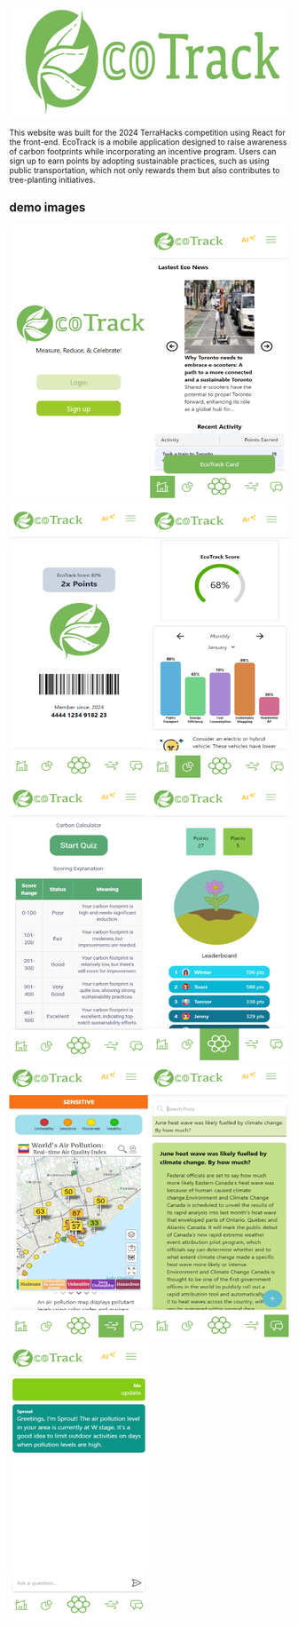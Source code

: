 <img src="https://github.com/grayzcale/green-project/blob/master/public/images/EcoTrackLogo.png" alt="logo" width="700" height="200" />

This website was built for the 2024 TerraHacks competition using React for the front-end. EcoTrack is a mobile application designed to raise awareness of carbon footprints while incorporating an incentive program. Users can sign up to earn points by adopting sustainable practices, such as using public transportation, which not only rewards them but also contributes to tree-planting initiatives.

## demo images
<div>
  <img src="https://github.com/grayzcale/green-project/blob/master/demo_images/landing_page.png" alt="landing page" width="250" height="500" />
  <img src="https://github.com/grayzcale/green-project/blob/master/demo_images/homepage.png" alt="home page" width="250" height="500" />
  <img src="https://github.com/grayzcale/green-project/blob/master/demo_images/eco_card.png" alt="eco card page" width="250" height="500" />
  <img src="https://github.com/grayzcale/green-project/blob/master/demo_images/stats.png" alt="stats page" width="250" height="500" />
  <img src="https://github.com/grayzcale/green-project/blob/master/demo_images/quiz.png" alt="calculator page" width="250" height="500" />
  <img src="https://github.com/grayzcale/green-project/blob/master/demo_images/flower.png" alt="flower page" width="250" height="500" />
  <img src="https://github.com/grayzcale/green-project/blob/master/demo_images/air_quality.png" alt="air quality page" width="250" height="500" />
  <img src="https://github.com/grayzcale/green-project/blob/master/demo_images/forum.png" alt="forum page" width="250" height="500" />
  <img src="https://github.com/grayzcale/green-project/blob/master/demo_images/ai.png" alt="ai page" width="250" height="500" />

</div>
